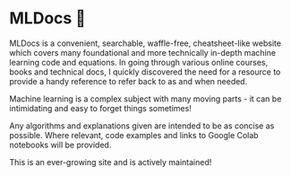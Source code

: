 # MLDocs 📃

MLDocs is a convenient, searchable, waffle-free, cheatsheet-like website which covers many foundational and more technically in-depth machine learning code and equations. In going through various online courses, books and technical docs, I quickly discovered the need for a resource to provide a handy reference to refer back to as and when needed.

Machine learning is a complex subject with many moving parts - it can be intimidating and easy to forget things sometimes!

Any algorithms and explanations given are intended to be as concise as possible. Where relevant, code examples and links to Google Colab notebooks will be provided.

This is an ever-growing site and is actively maintained!